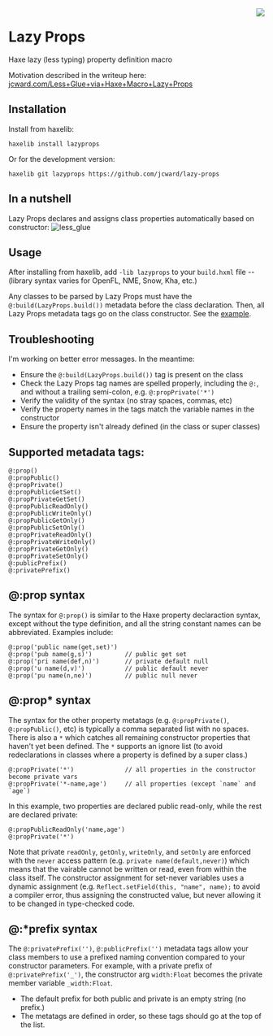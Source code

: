 <img align="right" src="https://cloud.githubusercontent.com/assets/2192439/13888490/5b058872-ed07-11e5-8244-931d338b5c80.png">

# Lazy Props

Haxe lazy (less typing) property definition macro

Motivation described in the writeup here: [jcward.com/Less+Glue+via+Haxe+Macro+Lazy+Props](http://jcward.com/Less+Glue+via+Haxe+Macro+Lazy+Props)

Installation
------------

Install from haxelib:

`haxelib install lazyprops`

Or for the development version:

`haxelib git lazyprops https://github.com/jcward/lazy-props`

In a nutshell
-------------

Lazy Props declares and assigns class properties automatically based on constructor:
![less_glue](https://cloud.githubusercontent.com/assets/2192439/13889013/f779165e-ed09-11e5-8ce4-0aa02a190623.jpg)

Usage
-----

After installing from haxelib, add `-lib lazyprops` to your `build.hxml` file -- (library syntax varies for OpenFL, NME, Snow, Kha, etc.)

Any classes to be parsed by Lazy Props must have the `@:build(LazyProps.build())` metadata before the class declaration. Then, all Lazy Props metadata tags go on the class constructor. See the [example](https://github.com/jcward/lazy-props/blob/master/test/Main.hx).

Troubleshooting
---------------

I'm working on better error messages. In the meantime:

- Ensure the `@:build(LazyProps.build())` tag is present on the class
- Check the Lazy Props tag names are spelled properly, including the `@:`, and without a trailing semi-colon, e.g. `@:propPrivate('*')`
- Verify the validity of the syntax (no stray spaces, commas, etc)
- Verify the property names in the tags match the variable names in the constructor
- Ensure the property isn't already defined (in the class or super classes)

Supported metadata tags:
-------------------------

```
@:prop()
@:propPublic()
@:propPrivate()
@:propPublicGetSet()
@:propPrivateGetSet()
@:propPublicReadOnly()
@:propPublicWriteOnly()
@:propPublicGetOnly()
@:propPublicSetOnly()
@:propPrivateReadOnly()
@:propPrivateWriteOnly()
@:propPrivateGetOnly()
@:propPrivateSetOnly()
@:publicPrefix()
@:privatePrefix()
```

@:prop syntax
---------------

The syntax for `@:prop()` is similar to the Haxe property declaraction syntax, except without the
type definition, and all the string constant names can be abbreviated. Examples include:

```
@:prop('public name(get,set)')
@:prop('pub name(g,s)')         // public get set
@:prop('pri name(def,n)')       // private default null
@:prop('u name(d,v)')           // public default never
@:prop('pu name(n,ne)')         // public null never
```

@:prop* syntax
---------------

The syntax for the other property metatags (e.g. `@:propPrivate()`, `@:propPublic()`, etc) is typically
a comma separated list with no spaces. There is also a `*` which catches all remaining constructor
properties that haven't yet been defined. The `*` supports an ignore list (to avoid redeclarations
in classes where a property is defined by a super class.)

```
@:propPrivate('*')              // all properties in the constructor become private vars
@:propPrivate('*-name,age')     // all properties (except `name` and `age`)
```

In this example, two properties are declared public read-only, while the rest are declared private:

```
@:propPublicReadOnly('name,age')
@:propPrivate('*')
```

Note that private `readOnly`, `getOnly`, `writeOnly`, and `setOnly` are enforced with the `never` access pattern (e.g. `private name(default,never)`)
which means that the vairable cannot be written or read, even from within the class itself. The constructor assignment
for set-never variables uses a dynamic assignment (e.g. `Reflect.setField(this, "name", name);` to avoid a compiler error,
thus assigning the constructed value, but never allowing it to be changed in type-checked code.

@:*prefix syntax
---------------

The `@:privatePrefix('')`, `@:publicPrefix('')` metadata tags allow your class members to use a prefixed naming convention compared to your constructor parameters. For example, with a private prefix of `@:privatePrefix('_')`, the constructor arg `width:Float` becomes the private member variable `_width:Float`.

- The default prefix for both public and private is an empty string (no prefix.)
- The metatags are defined in order, so these tags should go at the top of the list.
